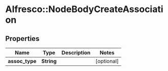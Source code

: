 # Alfresco::NodeBodyCreateAssociation

## Properties
Name | Type | Description | Notes
------------ | ------------- | ------------- | -------------
**assoc_type** | **String** |  | [optional] 


